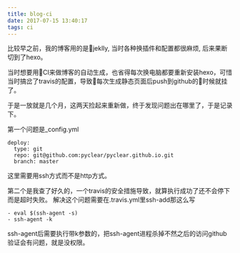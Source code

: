 ```yaml
---
title: blog-ci
date: 2017-07-15 13:40:17
tags: ci
---
```

比较早之前，我的博客用的是jeklly, 当时各种换插件和配置都很麻烦, 后来果断切到了hexo。

当时想要用CI来做博客的自动生成，也省得每次换电脑都要重新安装hexo，可惜当时搞岔了travis的配置，导致每次生成静态页面后push到github的时候就挂了。

于是一放就是几个月，这两天捡起来重新做，终于发现问题出在哪里了，于是记录下。

第一个问题是_config.yml
```
deploy:
  type: git
  repo: git@github.com:pyclear/pyclear.github.io.git
  branch: master
```
这里需要用ssh方式而不是http方式。

第二个是我查了好久的，一个travis的安全措施导致，就算执行成功了还不会停下而是超时失败。
解决这个问题需要在.travis.yml里ssh-add那这么写
```
- eval $(ssh-agent -s)
- ssh-agent -k
```
ssh-agent后需要执行带k参数的，把ssh-agent进程杀掉不然之后的访问github验证会有问题，就是没权限。